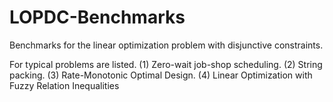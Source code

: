 # LOPDC-Benchmarks
Benchmarks for the linear optimization problem with disjunctive constraints.  

For typical problems are listed. 
(1) Zero-wait job-shop scheduling. 
(2) String packing. 
(3) Rate-Monotonic Optimal Design. 
(4) Linear Optimization with Fuzzy Relation Inequalities
